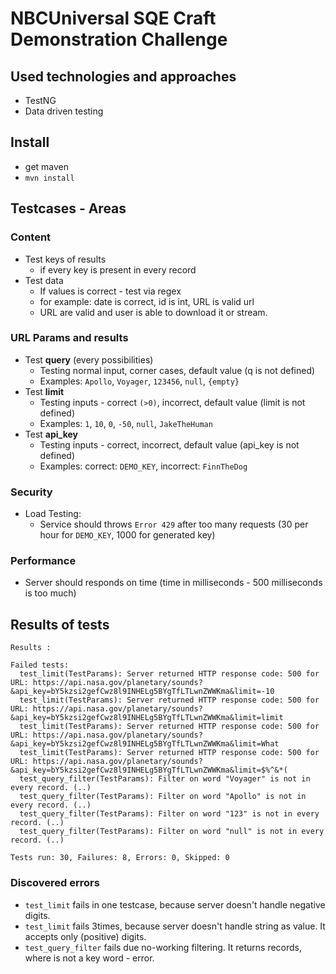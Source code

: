 # NBCUniversal SQE Craft Demonstration Challenge
## Used technologies and approaches 
* TestNG
* Data driven testing

## Install
* get maven
* `mvn install`

## Testcases - Areas
### Content 
* Test keys of results
    * if every key is present in every record
* Test data
    * If values is correct - test via regex
    * for example: date is correct, id is int, URL is valid url
    * URL are valid and user is able to download it or stream. 
### URL Params and results
* Test **query** (every possibilities)
    * Testing normal input, corner cases, default value (q is not defined)
    * Examples: `Apollo`, `Voyager`, `123456`, `null`, `{empty}`
* Test **limit** 
     * Testing inputs - correct `(>0)`, incorrect, default value (limit is not defined)
     * Examples: `1`, `10`, `0`, `-50`, `null`, `JakeTheHuman`
* Test **api_key**
    * Testing inputs - correct, incorrect, default value (api_key is not defined)
    * Examples: correct: `DEMO_KEY`, incorrect: `FinnTheDog`
    
### Security
* Load Testing:
    * Service should throws `Error 429` after too many requests (30 per hour for `DEMO_KEY`, 1000 for generated key)

### Performance
* Server should responds on time (time in milliseconds - 500 milliseconds is too much)


## Results of tests
```
Results :

Failed tests:   
  test_limit(TestParams): Server returned HTTP response code: 500 for URL: https://api.nasa.gov/planetary/sounds?&api_key=bY5kzsi2gefCwz8l9INHELg5BYgTfLTLwnZWWKma&limit=-10
  test_limit(TestParams): Server returned HTTP response code: 500 for URL: https://api.nasa.gov/planetary/sounds?&api_key=bY5kzsi2gefCwz8l9INHELg5BYgTfLTLwnZWWKma&limit=limit
  test_limit(TestParams): Server returned HTTP response code: 500 for URL: https://api.nasa.gov/planetary/sounds?&api_key=bY5kzsi2gefCwz8l9INHELg5BYgTfLTLwnZWWKma&limit=What
  test_limit(TestParams): Server returned HTTP response code: 500 for URL: https://api.nasa.gov/planetary/sounds?&api_key=bY5kzsi2gefCwz8l9INHELg5BYgTfLTLwnZWWKma&limit=$%^&*(
  test_query_filter(TestParams): Filter on word "Voyager" is not in every record. (..)
  test_query_filter(TestParams): Filter on word "Apollo" is not in every record. (..)
  test_query_filter(TestParams): Filter on word "123" is not in every record. (..)
  test_query_filter(TestParams): Filter on word "null" is not in every record. (..)

Tests run: 30, Failures: 8, Errors: 0, Skipped: 0
```
### Discovered errors
* `test_limit` fails in one testcase, because server doesn't handle negative digits.
* `test_limit` fails 3times, because server doesn't handle string as value. It accepts only (positive) digits.
* `test_query_filter` fails due no-working filtering. It returns records, where is not a key word - error.